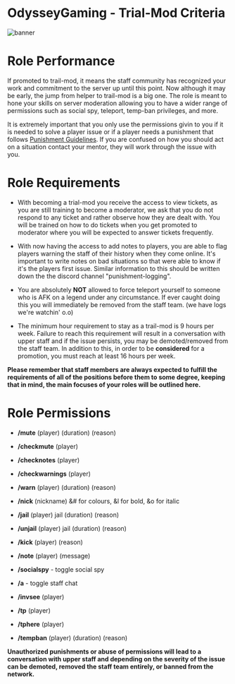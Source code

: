 # OdysseyGaming - Trial-Mod Criteria
![banner](https://media.discordapp.net/attachments/296281857232732161/923334494549835827/unknown.png)
# Role Performance

If promoted to trail-mod, it means the staff community has recognized your work and commitment to the server up until this point. Now although it may be early, the jump from helper to trail-mod is a big one. The role is meant to hone your skills on server moderation allowing you to have a wider range of permissions such as social spy, teleport, temp-ban privileges, and more. 

It is extremely important that you only use the permissions givin to you if it is needed to solve a player issue or if a player needs a punishment that follows [Punishment Guidelines](https://github.com/MrPazzo/OdysseyGaming/blob/main/Pages/Punishment%20Guidelines.md). If you are confused on how you should act on a situation contact your mentor, they will work through the issue with you. 

# Role Requirements 

- With becoming a trial-mod you receive the access to view tickets, as you are still training to become a moderator, we ask that you do not respond to any ticket and rather observe how they are dealt with. You will be trained on how to do tickets when you get promoted to moderator where you will be expected to answer tickets frequently. 

- With now having the access to add notes to players, you are able to flag players warning the staff of their history when they come online. It's important to write notes on bad situations so that were able to know if it's the players first issue. Similar information to this should be written down the the discord channel "punishment-logging".

- You are absolutely **NOT** allowed to force teleport yourself to someone who is AFK on a legend under any circumstance. If ever caught doing this you will immediately be removed from the staff team. (we have logs we're watchin' o.o)

- The minimum hour requirement to stay as a trail-mod is 9 hours per week. Failure to reach this requirement will result in a conversation with upper staff and if the issue persists, you may be demoted/removed from the staff team. In addition to this, in order to be **considered** for a promotion, you must reach at least 16 hours per week.

**Please remember that staff members are always expected to fulfill the requirements of all of the positions before them to some degree, keeping that in mind, the main focuses of your roles will be outlined here.**

# Role Permissions

- **/mute** (player) (duration) (reason)

- **/checkmute** (player)

- **/checknotes** (player)

- **/checkwarnings** (player) 

- **/warn** (player) (duration) (reason)

- **/nick** (nickname) &# for colours, &l for bold, &o for italic

- **/jail** (player) jail (duration) (reason)

- **/unjail** (player) jail (duration) (reason)

- **/kick** (player) (reason)

- **/note** (player) (message)

- **/socialspy** - toggle social spy

- **/a** - toggle staff chat

- **/invsee** (player)

- **/tp** (player)

- **/tphere** (player)

- **/tempban** (player) (duration) (reason)


**Unauthorized punishments or abuse of permissions will lead to a conversation with upper staff and depending on the severity of the issue can be demoted, removed the staff team                                                                  entirely, or banned from the network.**
